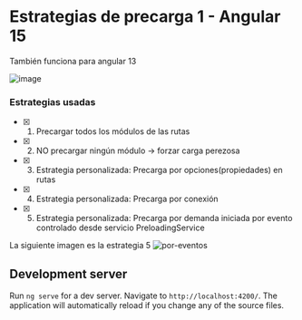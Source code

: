# Estrategias de precarga 1 - Angular 15
También funciona para angular 13


![image](https://github.com/Luiggi-piero/estrategias-de-precarga-1/assets/86317658/7ce63ec5-1137-4161-bc88-afbe668f48e0)

### Estrategias usadas
- [x] 1. Precargar todos los módulos de las rutas
- [x] 2. NO precargar ningún módulo -> forzar carga perezosa
- [x] 3. Estrategia personalizada: Precarga por opciones(propiedades) en rutas
- [x] 4. Estrategia personalizada: Precarga por conexión
- [x] 5. Estrategia personalizada: Precarga por demanda iniciada por evento controlado desde servicio PreloadingService

La siguiente imagen es la estrategia 5
![por-eventos](https://github.com/Luiggi-piero/estrategias-de-precarga-1/assets/86317658/3b3fcabd-ff0a-4576-8d5a-ea8719ce6e4d)


## Development server

Run `ng serve` for a dev server. Navigate to `http://localhost:4200/`. The application will automatically reload if you change any of the source files.


